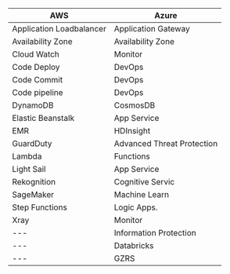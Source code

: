 | AWS	                 | Azure                            |
| ------------------------ | -----------------------------|
| Application Loadbalancer | Application Gateway          |
| Availability Zone        | Availability Zone            |
| Cloud Watch              | Monitor                      |
| Code Deploy              | DevOps                       |
| Code Commit              | DevOps                       |
| Code pipeline            | DevOps                       |
| DynamoDB                 | CosmosDB                     |
| Elastic Beanstalk        | App Service                  |
| EMR                      | HDInsight                    |
| GuardDuty                | Advanced Threat Protection   |
| Lambda                   | Functions                    |
| Light Sail               | App Service                  |
| Rekognition              | Cognitive Servic             |
| SageMaker                | Machine Learn                |
| Step Functions           | Logic Apps.                  |
| Xray                     | Monitor                      |
| ---                      | Information Protection       |
| ---                      | Databricks                   |
| ---                      | GZRS                         |
